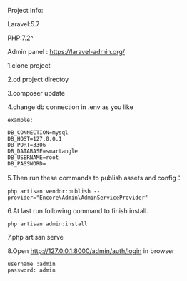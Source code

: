 Project Info:

Laravel:5.7

PHP:7.2^

Admin panel : https://laravel-admin.org/


1.clone project

2.cd project directoy

3.composer update

4.change db connection in .env as you like

    example:
    
    DB_CONNECTION=mysql
    DB_HOST=127.0.0.1
    DB_PORT=3306
    DB_DATABASE=smartangle
    DB_USERNAME=root
    DB_PASSWORD=

5.Then run these commands to publish assets and config：

    php artisan vendor:publish --provider="Encore\Admin\AdminServiceProvider"

6.At last run following command to finish install. 

    php artisan admin:install 

7.php artisan serve 

8.Open http://127.0.0.1:8000/admin/auth/login in browser 

    username :admin
    password: admin

 
